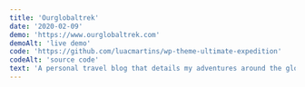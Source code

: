 ```yaml
---
title: 'Ourglobaltrek'
date: '2020-02-09'
demo: 'https://www.ourglobaltrek.com'
demoAlt: 'live demo'
code: 'https://github.com/luacmartins/wp-theme-ultimate-expedition'
codeAlt: 'source code'
text: 'A personal travel blog that details my adventures around the globe. It was originally launched with a custom wordpress theme and I later revamped the old theme. The front end is rendered with React and Sass and data is fetched using the Wordpress Rest API. This was my first React project.'
---
```



